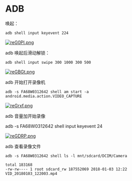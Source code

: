 # ADB
唤起：

    adb shell input keyevent 224
[![reG0PI.png](https://s3.ax1x.com/2020/12/13/reG0PI.png)](https://imgchr.com/i/reG0PI)

adb 唤起后滑动解锁：

    adb shell input swipe 300 1000 300 500
[![reGBGt.png](https://s3.ax1x.com/2020/12/13/reGBGt.png)](https://imgchr.com/i/reGBGt)

adb 开始打开录像机

    adb -s FA68W0312642 shell am start -a android.media.action.VIDEO_CAPTURE
[![reGrxf.png](https://s3.ax1x.com/2020/12/13/reGrxf.png)](https://imgchr.com/i/reGrxf)

adb 音量加开始录像

adb -s FA68W0312642 shell input keyevent 24

[![reGDRP.png](https://s3.ax1x.com/2020/12/13/reGDRP.png)](https://imgchr.com/i/reGDRP)

adb 查看录像文件

    adb -s FA68W0312642 shell ls -l mnt/sdcard/DCIM/Camera

    total 183168
    -rw-rw---- 1 root sdcard_rw 187552069 2018-01-03 12:22 VID_20180103_122003.mp4
